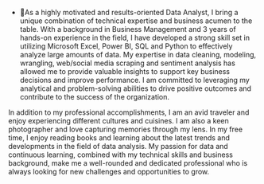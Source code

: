 - 👋As a highly motivated and results-oriented Data Analyst, I bring a unique combination of technical expertise and business acumen to the table. With a background in Business Management and 3 years of hands-on experience in the field, I have developed a strong skill set in utilizing Microsoft Excel, Power BI, SQL and Python to effectively analyze large amounts of data. My expertise in data cleaning, modeling, wrangling, web/social media scraping and sentiment analysis has allowed me to provide valuable insights to support key business decisions and improve performance. I am committed to leveraging my analytical and problem-solving abilities to drive positive outcomes and contribute to the success of the organization. 

In addition to my professional accomplishments, I am an avid traveler and enjoy experiencing different cultures and cuisines. I am also a keen photographer and love capturing memories through my lens. In my free time, I enjoy reading books and learning about the latest trends and developments in the field of data analysis. My passion for data and continuous learning, combined with my technical skills and business background, make me a well-rounded and dedicated professional who is always looking for new challenges and opportunities to grow. 

<!---
FaithOIgwe/FaithOIgwe is a ✨ special ✨ repository because its `README.md` (this file) appears on your GitHub profile.
You can click the Preview link to take a look at your changes.
--->
